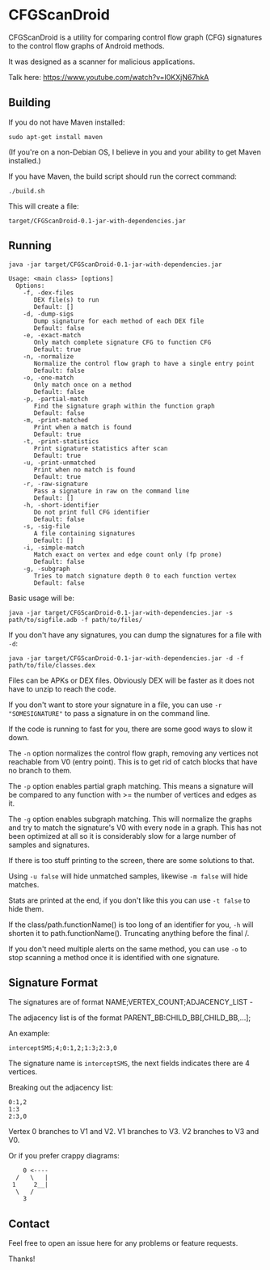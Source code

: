 # CFGScanDroid #
CFGScanDroid is a utility for comparing control flow graph (CFG) signatures to the control flow graphs of Android methods.

It was designed as a scanner for malicious applications. 

Talk here: https://www.youtube.com/watch?v=I0KXjN67hkA

## Building ##

If you do not have Maven installed:

`sudo apt-get install maven`

(If you're on a non-Debian OS, I believe in you and your ability to get Maven installed.)

If you have Maven, the build script should run the correct command:

`./build.sh`

This will create a file:

`target/CFGScanDroid-0.1-jar-with-dependencies.jar`

## Running ##

`java -jar target/CFGScanDroid-0.1-jar-with-dependencies.jar`

	Usage: <main class> [options]
	  Options:
	    -f, -dex-files
	       DEX file(s) to run
	       Default: []
	    -d, -dump-sigs
	       Dump signature for each method of each DEX file
	       Default: false
	    -e, -exact-match
	       Only match complete signature CFG to function CFG
	       Default: true
	    -n, -normalize
	       Normalize the control flow graph to have a single entry point
	       Default: false
	    -o, -one-match
	       Only match once on a method
	       Default: false
	    -p, -partial-match
	       Find the signature graph within the function graph
	       Default: false
	    -m, -print-matched
	       Print when a match is found
	       Default: true
	    -t, -print-statistics
	       Print signature statistics after scan
	       Default: true
	    -u, -print-unmatched
	       Print when no match is found
	       Default: true
	    -r, -raw-signature
	       Pass a signature in raw on the command line
	       Default: []
	    -h, -short-identifier
	       Do not print full CFG identifier
	       Default: false
	    -s, -sig-file
	       A file containing signatures
	       Default: []
	    -i, -simple-match
	       Match exact on vertex and edge count only (fp prone)
	       Default: false
	    -g, -subgraph
	       Tries to match signature depth 0 to each function vertex
	       Default: false

Basic usage will be:

`java -jar target/CFGScanDroid-0.1-jar-with-dependencies.jar -s path/to/sigfile.adb -f path/to/files/`

If you don't have any signatures, you can dump the signatures for a file with `-d`:

`java -jar target/CFGScanDroid-0.1-jar-with-dependencies.jar -d -f path/to/file/classes.dex`

Files can be APKs or DEX files. Obviously DEX will be faster as it does not have to unzip to reach the code.

If you don't want to store your signature in a file, you can use `-r "SOMESIGNATURE"` to pass a signature in on the command line.

If the code is running to fast for you, there are some good ways to slow it down.

The `-n` option normalizes the control flow graph, removing any vertices not reachable from V0 (entry point). This is to get rid of catch blocks that have no branch to them.

The `-p` option enables partial graph matching. This means a signature will be compared to any function with >= the number of vertices and edges as it.

The `-g` option enables subgraph matching. This will normalize the graphs and try to match the signature's V0 with every node in a graph. This has not been optimized at all so it is considerably slow for a large number of samples and signatures.

If there is too stuff printing to the screen, there are some solutions to that.

Using `-u false` will hide unmatched samples, likewise `-m false` will hide matches.

Stats are printed at the end, if you don't like this you can use `-t false` to hide them.

If the class/path.functionName() is too long of an identifier for you, `-h` will shorten it to path.functionName(). Truncating anything before the final /.

If you don't need multiple alerts on the same method, you can use `-o` to stop scanning a method once it is identified with one signature.

## Signature Format ##

The signatures are of format NAME;VERTEX_COUNT;ADJACENCY_LIST -

The adjacency list is of the format PARENT_BB:CHILD_BB[,CHILD_BB,...];

An example:

`interceptSMS;4;0:1,2;1:3;2:3,0`

The signature name is `interceptSMS`, the next fields indicates there are 4 vertices.

Breaking out the adjacency list:

    0:1,2
    1:3
    2:3,0

Vertex 0 branches to V1 and V2. V1 branches to V3. V2 branches to V3 and V0.

Or if you prefer crappy diagrams:

        0 <----
      /   \   |
     1     2__|
      \   /
        3

## Contact ##

Feel free to open an issue here for any problems or feature requests.

Thanks!
